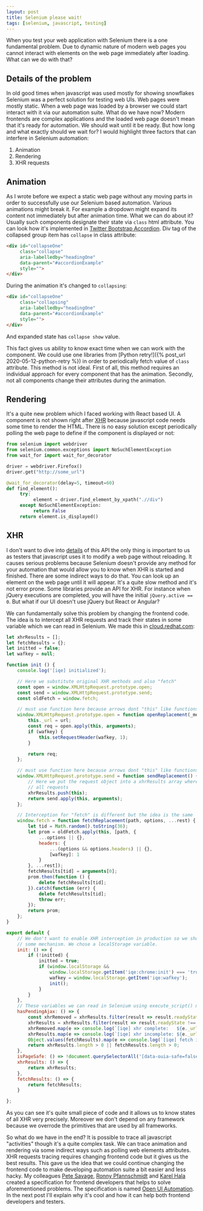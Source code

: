 ```yaml
---
layout: post
title: Selenium please wait!
tags: [selenium, javascript, testing]
---
```

When you test your web application with Selenium there is a one fundamental problem. Due to dynamic
nature of modern web pages you cannot interact with elements on the web page immediately after
loading. What can we do with that?

## Details of the problem

In old good times when javascript was used mostly for showing snowflakes Selenium was a perfect
solution for testing web UIs. Web pages were mostly static. When a web page was loaded by a browser
we could start interact with it via our automation suite. What do we have now? Modern frontends are
complex applications and the loaded web page doesn't mean that it's ready for automation. We should
wait until it be ready. But how long and what exactly should we wait for? I would highlight three
factors that can interfere in Selenium automation:

1. Animation
2. Rendering
3. XHR requests

## Animation

As I wrote before we expect a static web page without any moving parts in order to successfully use
our Selenium based automation. Various animations might break it. For example a dropdown might
expand its content not immediately but after animation time. What we can do about it? Usually such
components designate their state via `class` html attribute. You can look how it's implemented in
[Twitter Bootstrap Accordion](https://getbootstrap.com/docs/4.5/components/collapse/#accordion-example).
Div tag of the collapsed group item has `collapse` in class attribute:

```html
<div id="collapseOne"
     class="collapse"
     aria-labelledby="headingOne"
     data-parent="#accordionExample"
     style="">
</div>
```

During the animation it's changed to `collapsing`:

```html
<div id="collapseOne"
     class="collapsing"
     aria-labelledby="headingOne"
     data-parent="#accordionExample"
     style="">
</div>
```

And expanded state has `collapse show` value.

This fact gives us ability to know exact time when we can work with the component. We could use one
libraries from [Python retry!]({% post_url 2020-05-12-python-retry %}) in order to periodically
fetch value of `class` attribute. This method is not ideal. First of all, this method requires an
individual approach for every component that has the animation. Secondly, not all components change
their attributes during the animation.

## Rendering

It's a quite new problem which I faced working with React based UI. A component is not shown
right after [XHR](#xhr) because javascript code needs some time to render the HTML. There is no easy
solution except periodically polling the web page to define if the component is displayed or not:

```python
from selenium import webdriver
from selenium.common.exceptions import NoSuchElementException
from wait_for import wait_for_decorator

driver = webdriver.Firefox()
driver.get("http://some_url")

@wait_for_decorator(delay=5, timeout=60)
def find_element():
     try:
          element = driver.find_element_by_xpath(".//div")
     except NoSuchElementException:
          return False
     return element.is_displayed()
```

## XHR

I don't want to dive into [details](https://en.wikipedia.org/wiki/XMLHttpRequest) of this API the
only thing is important to us as testers that javascript uses it to modify a web page without
reloading. It causes serious problems because Selenium doesn't provide any method for your
automation that would allow you to know when XHR is started and finished. There are some indirect
ways to do that. You can look up an element on the web page until it will appear. It's a quite slow
method and it's not error prone. Some libraries provide an API for XHR. For instance when jQuery
executions are completed, you will have the initial `jQuery.active == 0`. But what if our UI doesn't
use jQuery but React or Angular?

We can fundamentally solve this problem by changing the frontend code. The idea is to intercept all
XHR requests and track their states in some variable which we can read in Selenium. We made this in
[cloud.redhat.com](https://github.com/RedHatInsights/insights-chrome/blob/master/src/js/iqeEnablement.js):

```javascript
let xhrResults = [];
let fetchResults = {};
let initted = false;
let wafkey = null;

function init () {
    console.log('[iqe] initialized');

    // Here we substitute original XHR methods and also "fetch"
    const open = window.XMLHttpRequest.prototype.open;
    const send = window.XMLHttpRequest.prototype.send;
    const oldFetch = window.fetch;

    // must use function here because arrows dont "this" like functions
    window.XMLHttpRequest.prototype.open = function openReplacement(_method, url) {
        this._url = url;
        const req = open.apply(this, arguments);
        if (wafkey) {
            this.setRequestHeader(wafkey, 1);
        }

        return req;
    };

    // must use function here because arrows dont "this" like functions
    window.XMLHttpRequest.prototype.send = function sendReplacement() {
        // Here we put the request object into a xhrResults array where we can track the states of
        // all requests
        xhrResults.push(this);
        return send.apply(this, arguments);
    };

    // Interception for "fetch" is different but the idea is the same
    window.fetch = function fetchReplacement(path, options, ...rest) {
        let tid = Math.random().toString(36);
        let prom = oldFetch.apply(this, [path, {
            ...options || {},
            headers: {
                ...(options && options.headers) || {},
                [wafkey]: 1
            }
        }, ...rest]);
        fetchResults[tid] = arguments[0];
        prom.then(function () {
            delete fetchResults[tid];
        }).catch(function (err) {
            delete fetchResults[tid];
            throw err;
        });
        return prom;
    };
}

export default {
    // We don't want to enable XHR interception in production so we should do it explicitly via
    // some mechanism. We chose a localStorage variable.
    init: () => {
        if (!initted) {
            initted = true;
            if (window.localStorage &&
                window.localStorage.getItem('iqe:chrome:init') === 'true') {
                wafkey = window.localStorage.getItem('iqe:wafkey');
                init();
            }
        }
    },
    // These variables we can read in Selenium using execute_script() method
    hasPendingAjax: () => {
        const xhrRemoved = xhrResults.filter(result => result.readyState === 4 || result.readyState === 0);
        xhrResults = xhrResults.filter(result => result.readyState !== 4 && result.readyState !== 0);
        xhrRemoved.map(e => console.log(`[iqe] xhr complete:   ${e._url}`));
        xhrResults.map(e => console.log(`[iqe] xhr incomplete: ${e._url}`));
        Object.values(fetchResults).map(e => console.log(`[iqe] fetch incomplete: ${e}`));
        return xhrResults.length > 0 || fetchResults.length > 0;
    },
    isPageSafe: () => !document.querySelectorAll('[data-ouia-safe=false]').length !== 0,
    xhrResults: () => {
        return xhrResults;
    },
    fetchResults: () => {
        return fetchResults;
    }

};
```

As you can see it's quite small piece of code and it allows us to know states of all XHR very
precisely. Moreover we don't depend on any framework because we overrode the primitives that are
used by all frameworks.

So what do we have in the end? It is possible to trace all javascript "activities" though it's a
quite complex task. We can trace animation and rendering via some indirect ways such as polling web
elements attributes. XHR requests tracing requires changing frontend code but it gives us the best
results. This gave us the idea that we could continue changing the frontend code to make developing
automation suite a bit easier and less hacky. My colleagues [Pete Savage](https://github.com/psav),
[Ronny Pfannschmidt](https://github.com/RonnyPfannschmidt) and [Karel Hala](https://github.com/karelhala)
created a specification for frontend developers that helps to solve aforementioned problems. The
specification is named [Open UI Automation](https://ouia.readthedocs.io). In the next post I'll
explain why it's cool and how it can help both frontend developers and testers.
